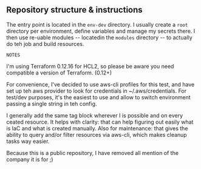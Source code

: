 ## Repository structure & instructions

The entry point is located in the `env-dev` directory. 
I usually create a `root` directory per environment, define variables and manage my secrets there. I then use re-uable modules -- locatedin the `modules` directory -- to actually do teh job and build resources.


`NOTES`

I'm using Terraform 0.12.16 for HCL2, so please be aware you need compatible a version of Terraform. (0.12+)

For convenience, I've decided to use aws-cli profiles for this test, and have set up teh aws provider to look for credentials in ~/.aws/credentials.
For test/dev purposes, it's the easiest to use and allow to switch environment passing a single string in teh config. 


I generally add the same tag block wherever I is possible and on every ceated resource. 
It helps with clarity: that can help figuring out easily what is IaC and what is created manually.
Also for maintenance: that gives the ability to query and/or filter resources via aws-cli, which makes cleanup tasks way easier.

Because this is a public repository, I have removed all mention of the company it is for ;) 
